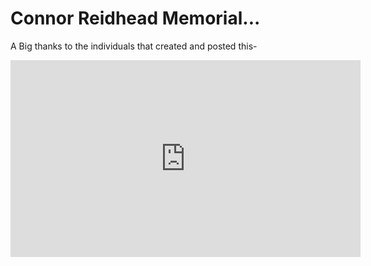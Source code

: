 # Connor Reidhead Memorial...

A Big thanks to the individuals that created and posted this-

<iframe width="560" height="315" src="https://www.youtube.com/embed/EfX8hk3NLJw" frameborder="0" allow="accelerometer; autoplay; encrypted-media; gyroscope; picture-in-picture" allowfullscreen></iframe>


